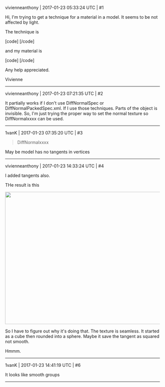 vivienneanthony | 2017-01-23 05:33:24 UTC | #1

Hi, 
I'm trying to get a technique for a material in a model. It seems to be not affected by light.

The technique is

[code]
<technique vs="LitSolid" ps="LitSolid" psdefines="DIFFMAP">
    <pass name="base" psdefines="EMISSIVEMAP" />
    <pass name="light" vsdefines="NORMALMAP" psdefines="NORMALMAP SPECMAP" depthtest="equal" depthwrite="false" blend="add" />
    <pass name="prepass" vsdefines="NORMALMAP" psdefines="PREPASS NORMALMAP SPECMAP" />
    <pass name="material" psdefines="MATERIAL SPECMAP EMISSIVEMAP" depthtest="equal" depthwrite="false" />
[/code]

and my material is

[code]<material>
   <technique name="Techniques/DiffNormalSpecEmissive.xml" />
   <texture unit="diffuse" name="GameData/Textures/Planets/NewCunnun_CubeCorss_Diffuse.png" />
   <texture unit="specular" name="GameData/Textures/Planets/NewCunnun_CubeCorss_Specular.png" />
   <texture unit="normal" name="GameData/Textures/Planets/NewCunnun_CubeCorss_Normal.png" />
   <texture unit="emissive" name="GameData/Textures/Planets/NewCunnun_CubeCorss_Emission.png" />
   <parameter name="MatDiffColor" value="1 1 1 1"/>
   <parameter name="MatSpecColor" value="1 1 1 1"/>
   <parameter name="MatEmissiveColor" value="0 0 0" />
   <cull value="ccw" />
   <shadowcull value="ccw" />
   <fill value="solid" />
   <depthbias constant="0" slopescaled="0" />
</material>
[/code]

Any help appreciated.

Vivienne
    <pass name="deferred" vsdefines="NORMALMAP" psdefines="DEFERRED NORMALMAP SPECMAP EMISSIVEMAP" />
    <pass name="depth" vs="Depth" ps="Depth" />
    <pass name="shadow" vs="Shadow" ps="Shadow" />
</technique>

-------------------------

vivienneanthony | 2017-01-23 07:21:35 UTC | #2

It partially works if I don't use DiffNormalSpec or DiffNormalPackedSpec.xml.  If I use those techniques. Parts of the object is invisible. So, I'm just trying the proper way to set the normal texture so DiffNormalxxxx can be used.

-------------------------

1vanK | 2017-01-23 07:35:20 UTC | #3

> DiffNormalxxxx

May be model has no tangents in vertices

-------------------------

vivienneanthony | 2017-01-23 14:33:24 UTC | #4

I added tangents also.

THe result is this 

<img src="//cdck-file-uploads-global.s3.dualstack.us-west-2.amazonaws.com/standard17/uploads/urho3d/original/1X/9ac6f725c4606fb412d76a6f5c260ad0e12b2623.png" width="690" height="431">

So I have to figure out  why it's doing that. The texture is seamless. It started as a cube then rounded into a sphere. Maybe it save the tangent as squared not smooth.

Hmmm.

-------------------------

1vanK | 2017-01-23 14:41:19 UTC | #6

It looks like smooth groups

-------------------------

